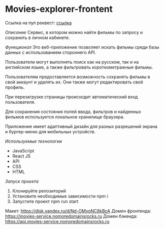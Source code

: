 # Movies-explorer-frontent
Ссылка на пул реквест: [ссылка](https://github.com/DariaBykonya/movies-explorer-frontend/pull/3)

*Описание*
Сервис, в котором можно найти фильмы по запросу и сохранить в личном кабинете.

*Функционал*
Это веб-приложение позволяет искать фильмы среди базы данных с использованием стороннего API.

Пользователи могут выполнять поиск как на русском, так и на английском языке, а также фильтровать короткометражные фильмы.

Пользователям предоставляется возможность сохранять фильмы в свой аккаунт и удалять их. Они также могут редактировать свой профиль.

При перезагрузке страницы происходит автоматический вход пользователя.

Для сохранения состояния полей ввода, фильтров и найденных фильмов используется локальное хранилище браузера.

Приложение имеет адаптивный дизайн для разных разрешений экрана и бургер-меню для мобильных устройств.

*Используемые технологии*

- JavaScript
- React JS
- API
- CSS
- HTML

*Запуск проекта*

1. Клонируйте репозиторий
2. Установите необходимые зависимости npm i
3. Запустите проект npm run start

Макет: https://disk.yandex.ru/d/Nd-OMyoNC8kBcA
Домен фронтенда: https://movies-service.nomoredomainsrocks.ru
Домен бэкенда: https://api.movies-service.nomoredomainsrocks.ru

